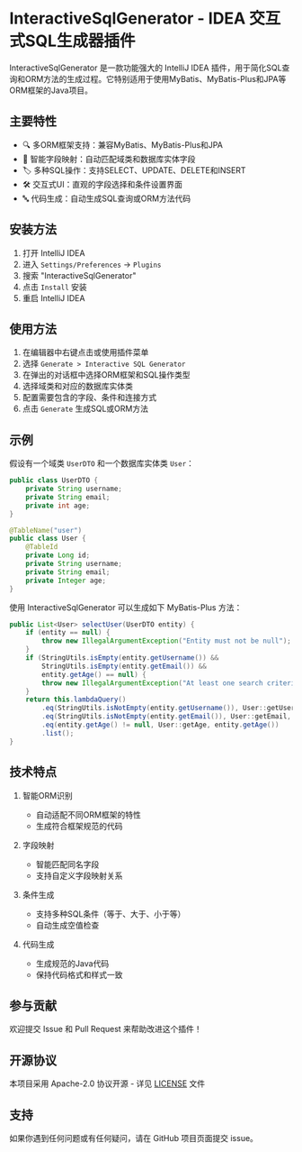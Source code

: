 # InteractiveSqlGenerator - IDEA 交互式SQL生成器插件

InteractiveSqlGenerator 是一款功能强大的 IntelliJ IDEA 插件，用于简化SQL查询和ORM方法的生成过程。它特别适用于使用MyBatis、MyBatis-Plus和JPA等ORM框架的Java项目。

## 主要特性

- 🔍 多ORM框架支持：兼容MyBatis、MyBatis-Plus和JPA
- 🧠 智能字段映射：自动匹配域类和数据库实体字段
- 🏷️ 多种SQL操作：支持SELECT、UPDATE、DELETE和INSERT
- 🛠️ 交互式UI：直观的字段选择和条件设置界面
- 🔤 代码生成：自动生成SQL查询或ORM方法代码

## 安装方法

1. 打开 IntelliJ IDEA
2. 进入 `Settings/Preferences` → `Plugins`
3. 搜索 "InteractiveSqlGenerator"
4. 点击 `Install` 安装
5. 重启 IntelliJ IDEA

## 使用方法

1. 在编辑器中右键点击或使用插件菜单
2. 选择 `Generate > Interactive SQL Generator`
3. 在弹出的对话框中选择ORM框架和SQL操作类型
4. 选择域类和对应的数据库实体类
5. 配置需要包含的字段、条件和连接方式
6. 点击 `Generate` 生成SQL或ORM方法

## 示例

假设有一个域类 `UserDTO` 和一个数据库实体类 `User`：

```java
public class UserDTO {
    private String username;
    private String email;
    private int age;
}

@TableName("user")
public class User {
    @TableId
    private Long id;
    private String username;
    private String email;
    private Integer age;
}
```

使用 InteractiveSqlGenerator 可以生成如下 MyBatis-Plus 方法：

```java
public List<User> selectUser(UserDTO entity) {
    if (entity == null) {
        throw new IllegalArgumentException("Entity must not be null");
    }
    if (StringUtils.isEmpty(entity.getUsername()) &&
        StringUtils.isEmpty(entity.getEmail()) &&
        entity.getAge() == null) {
        throw new IllegalArgumentException("At least one search criteria must be provided");
    }
    return this.lambdaQuery()
        .eq(StringUtils.isNotEmpty(entity.getUsername()), User::getUsername, entity.getUsername())
        .eq(StringUtils.isNotEmpty(entity.getEmail()), User::getEmail, entity.getEmail())
        .eq(entity.getAge() != null, User::getAge, entity.getAge())
        .list();
}
```

## 技术特点

1. 智能ORM识别
    - 自动适配不同ORM框架的特性
    - 生成符合框架规范的代码

2. 字段映射
    - 智能匹配同名字段
    - 支持自定义字段映射关系

3. 条件生成
    - 支持多种SQL条件（等于、大于、小于等）
    - 自动生成空值检查

4. 代码生成
    - 生成规范的Java代码
    - 保持代码格式和样式一致

## 参与贡献

欢迎提交 Issue 和 Pull Request 来帮助改进这个插件！

## 开源协议

本项目采用 Apache-2.0 协议开源 - 详见 [LICENSE](LICENSE) 文件

## 支持

如果你遇到任何问题或有任何疑问，请在 GitHub 项目页面提交 issue。
